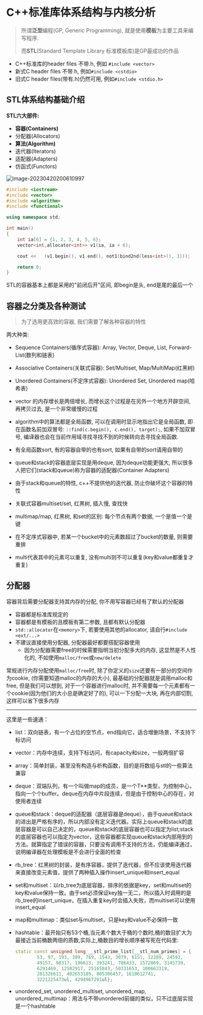 # C++标准库体系结构与内核分析

> 所谓**泛型**编程(GP, Generic Programming), 就是使用**模板**为主要工具来编写程序.
>
> 而**STL**(Standard Template Library 标准模板库)是GP最成功的作品



- C++标准库的header files 不带.h, 例如 `#include <vector>`
- 新式C header files 不带.h, 例如`#include <cstdio>`
- 旧式C header files(带有.h)仍然可用, 例如`#include <stdio.h>`



## STL体系结构基础介绍

**STL六大部件:**

- **容器(Containers)**
- 分配器(Allocators)
- **算法(Algorithm)**
- 迭代器(Iterators)
- 适配器(Adapters)
- 仿函式(Functors)

![image-20230420200610997](https://raw.githubusercontent.com/Tianjiangyigeyi/img/master/202304202006100.png)

```cpp
#include <iostream>
#include <vector>
#include <algorithm>
#include <functional>

using namespace std;

int main()
{
    int ia[6] = {1, 2, 3, 4, 5, 6};
    vector<int,allocator<int>> v1(ia, ia + 6);

    cout <<   (v1.begin(), v1.end(), not1(bind2nd(less<int>(), 3)));

    return 0;
}
```



STL的容器基本上都是采用的"前闭后开"区间, 即begin是头, end是尾的最后一个



## 容器之分类及各种测试

>  为了选用更高效的容器, 我们需要了解各种容器的特性

两大种类:

- Sequence Containers(循序式容器): Array, Vector, Deque, List, Forward-List(数列和链表)
- Associative Containers(关联式容器): Set/Multiset, Map/MultiMap(红黑树)
- Unordered Containers(不定序式容器): Unordered Set, Unordered map(哈希表)



- vector 的内存增长是两倍增长, 而增长这个过程是在另外一个地方开辟空间, 再拷贝过去, 是一个非常缓慢的过程

- algorithm中的算法都是全局函数, 可以在调用时显示地指出它是全局函数, 即在函数名前加双冒号: `::find(c.begin(), c.end(), target);`, 如果不加双冒号, 编译器也会在当前作用域寻找寻找不到的时候转向去寻找全局函数.   

- 有全局函数sort, 有的容器自带的也有sort, 如果有自带的sort请用自带的

- queue和stack的容器底层实现是用deque, 因为deque功能更强大, 所以很多人把它们(stack和queue)称为容器的适配器(Container Adapters)

- 由于stack和queue的特性, c++不提供他的迭代器, 防止你破坏这个容器的特性
- 关联式容器multiset/set, 红黑树, 插入慢, 查找快
- multimap/map, 红黑树, 和set的区别: 每个节点有两个数据, 一个是值一个是键

- 在不定序式容器中, 若某一个bucket中的元素数超过了bucket的数量, 则需要重排 

- multi代表其中的元素可以重复, 没有multi则不可以重复(key和value都重复才重复)



## 分配器

容器背后需要分配器支持其内存的分配, 你不用写容器已经有了默认的分配器

- 容器都是标准库规定的
- 容器都是有模板的且模板有第二参数, 且都有默认分配器
- `std::allocator`在`<memory>`下, 若要使用其他的allocator, 请自行`#include <ext/...>`
- 不建议直接使用分配器, 分配器最好都要搭配容器使用
  - 因为分配器需要free的时候需要指明当初分配多大的内存, 这显然是不人性化的, 不如使用`malloc/free`或`new/delete`



常规进行内存分配使用`malloc/free`时, 除了你定义的`size`还要有一部分的空间作为cookie, (你需要知道malloc的内存的大小), 最基础的分配器就是调用malloc和free, 但是我们可以想到, 对于一个容器进行malloc时, 并不需要每一个元素都有一个cookie(因为他们的大小总是确定好了的), 可以一下分配一大块, 再在内部切割, 这样可以省下很多内存



---

这里是一些速通：

- list：双向链表，有一个占位的空节点，end指向它，适合增删场景，不支持下标访问

- vector：内存中连续，支持下标访问，有capacity和size，一般两倍扩容

- array：简单封装，甚至没有构造与析构函数，目的是将数组与stl的一些算法兼容

- deque：双端队列，有一个叫做map的成员，是一个T**类型，为控制中心，指向一个个buffer。deque在内存中片段连续，但是由于控制中心的存在，对使用者连续

- queue和stack：deque的适配器（底层容器是deque），由于queue和stack的进出是严格有序的，所以内部没有定义迭代器。实际上queue和stack的底层容器是可以自己决定的，queue和stack的底层容器也可以指定为list;stack的底层容器也可以指定为vector，这些容器都实现queue和stack内部用到的方法。就算指定了错误的容器，只要没有调用不支持的方法，仍能编译通过，说明编译器在处理模板是不会进行全面的检查

- rb_tree：红黑树的封装，是有序容器，提供了迭代器，但不应该使用迭代器来直接改变元素值，提供了两种插入操作insert_unique和insert_equal

- set和multiset：以rb_tree为底层容器，排序的依据是key，set和multiset的key和value保持一致。由于set必须保证key独一无二，所以插入时调用的是rb_tree的insert_unique，在插入重复key时会插入失败，而multiset可以使用insert_equal

- map和multimap：类似set与multiset，只是key和value不必保持一致

- hashtable：最开始只有53个桶,当元素个数大于桶的个数时,桶的数目扩大为最接近当前桶数两倍的质数,实际上,桶数目的增长顺序被写死在代码里:

  ```cpp
  static const unsigned long __stl_prime_list[__stl_num_primes] = {
          53, 97, 193, 389, 769, 1543, 3079, 6151, 12289, 24593,
          49157, 98317, 196613, 393241, 786433, 1572869, 3145739,
          6291469, 12582917, 25165843, 50331653, 100663319,
          201326611, 402653189, 805306457, 1610612741,
          3221225473ul, 4294967291ul};
  ```

- unordered_set, unordered_multiset, unordered_map, unordered_multimap：用法与不带unordered前缀的类似，只不过底层实现是一个hashtable